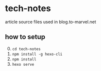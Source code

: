 # tech-notes
article source files used in blog.to-marvel.net


## how to setup

0. `cd tech-notes`
1. `npm install -g hexo-cli`
2. `npm install`
3. `hexo serve`
